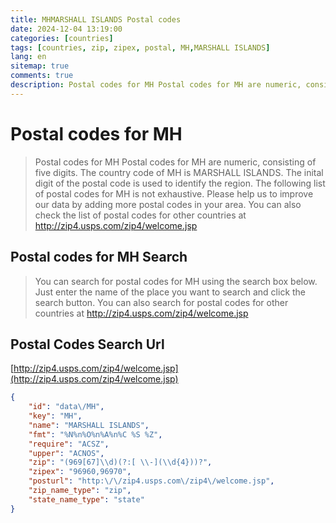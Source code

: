 ```yaml
---
title: MHMARSHALL ISLANDS Postal codes 
date: 2024-12-04 13:19:00
categories: [countries]
tags: [countries, zip, zipex, postal, MH,MARSHALL ISLANDS]
lang: en
sitemap: true
comments: true
description: Postal codes for MH Postal codes for MH are numeric, consisting of five digits. The country code of MH is MARSHALL ISLANDS. The inital digit of the postal code is used to identify the region. The following list of postal codes for MH is not exhaustive. Please help us to improve our data by adding more postal codes in your area. You can also check the list of postal codes for other countries at http://zip4.usps.com/zip4/welcome.jsp
---
```


# Postal codes for MH
> Postal codes for MH Postal codes for MH are numeric, consisting of five digits. The country code of MH is MARSHALL ISLANDS. The inital digit of the postal code is used to identify the region. The following list of postal codes for MH is not exhaustive. Please help us to improve our data by adding more postal codes in your area. You can also check the list of postal codes for other countries at http://zip4.usps.com/zip4/welcome.jsp

## Postal codes for MH Search 
> You can search for postal codes for MH using the search box below. Just enter the name of the place you want to search and click the search button. You can also search for postal codes for other countries at http://zip4.usps.com/zip4/welcome.jsp

## Postal Codes Search Url

[http://zip4.usps.com/zip4/welcome.jsp](http://zip4.usps.com/zip4/welcome.jsp)
```json
{
    "id": "data\/MH",
    "key": "MH",
    "name": "MARSHALL ISLANDS",
    "fmt": "%N%n%O%n%A%n%C %S %Z",
    "require": "ACSZ",
    "upper": "ACNOS",
    "zip": "(969[67]\\d)(?:[ \\-](\\d{4}))?",
    "zipex": "96960,96970",
    "posturl": "http:\/\/zip4.usps.com\/zip4\/welcome.jsp",
    "zip_name_type": "zip",
    "state_name_type": "state"
}
```
